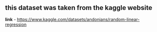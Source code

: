 ## this dataset was taken from the kaggle website

**link** - https://www.kaggle.com/datasets/andonians/random-linear-regression

